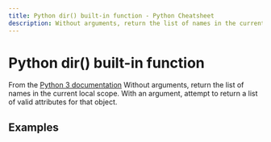```yaml
---
title: Python dir() built-in function - Python Cheatsheet
description: Without arguments, return the list of names in the current local scope. With an argument, attempt to return a list of valid attributes for that object.
---
```


# Python dir() built-in function

<base-disclaimer>
  <base-disclaimer-title>
    From the <a target="_blank" href="https://docs.python.org/3/library/functions.html#dir">Python 3 documentation</a>
  </base-disclaimer-title>
  <base-disclaimer-content>
   Without arguments, return the list of names in the current local scope. With an argument, attempt to return a list of valid attributes for that object.
  </base-disclaimer-content>
</base-disclaimer>

## Examples

<!-- remove this tag to start editing this page -->
<empty-section />
<!-- remove this tag to start editing this page -->
